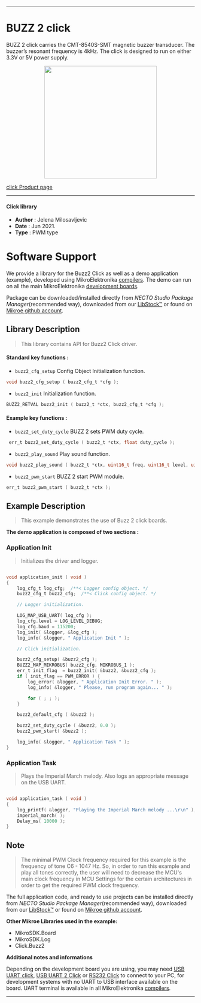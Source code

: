 
---
# BUZZ 2 click

BUZZ 2 click carries the CMT-8540S-SMT magnetic buzzer transducer. The buzzer’s resonant frequency is 4kHz. The click is designed to run on either 3.3V or 5V power supply.

<p align="center">
  <img src="https://download.mikroe.com/images/click_for_ide/buzz2_click.png" height=300px>
</p>

[click Product page](https://www.mikroe.com/buzz-2-click)

---


#### Click library

- **Author**        : Jelena Milosavljevic
- **Date**          : Jun 2021.
- **Type**          : PWM type


# Software Support

We provide a library for the Buzz2 Click
as well as a demo application (example), developed using MikroElektronika
[compilers](https://www.mikroe.com/necto-studio).
The demo can run on all the main MikroElektronika [development boards](https://www.mikroe.com/development-boards).

Package can be downloaded/installed directly from *NECTO Studio Package Manager*(recommended way), downloaded from our [LibStock&trade;](https://libstock.mikroe.com) or found on [Mikroe github account](https://github.com/MikroElektronika/mikrosdk_click_v2/tree/master/clicks).

## Library Description

> This library contains API for Buzz2 Click driver.

#### Standard key functions :

- `buzz2_cfg_setup` Config Object Initialization function.
```c
void buzz2_cfg_setup ( buzz2_cfg_t *cfg );
```

- `buzz2_init` Initialization function.
```c
BUZZ2_RETVAL buzz2_init ( buzz2_t *ctx, buzz2_cfg_t *cfg );
```

#### Example key functions :

- `buzz2_set_duty_cycle` BUZZ 2 sets PWM duty cycle.
```c
 err_t buzz2_set_duty_cycle ( buzz2_t *ctx, float duty_cycle );
```

- `buzz2_play_sound` Play sound function.
```c
void buzz2_play_sound ( buzz2_t *ctx, uint16_t freq, uint16_t level, uint16_t duration );
```

- `buzz2_pwm_start` BUZZ 2 start PWM module.
```c
err_t buzz2_pwm_start ( buzz2_t *ctx );
```

## Example Description

> This example demonstrates the use of Buzz 2 click boards.

**The demo application is composed of two sections :**

### Application Init

> Initializes the driver and logger.

```c

void application_init ( void )
{
    log_cfg_t log_cfg;  /**< Logger config object. */
    buzz2_cfg_t buzz2_cfg;  /**< Click config object. */

    // Logger initialization.

    LOG_MAP_USB_UART( log_cfg );
    log_cfg.level = LOG_LEVEL_DEBUG;
    log_cfg.baud = 115200;
    log_init( &logger, &log_cfg );
    log_info( &logger, " Application Init " );

    // Click initialization.

    buzz2_cfg_setup( &buzz2_cfg );
    BUZZ2_MAP_MIKROBUS( buzz2_cfg, MIKROBUS_1 );
    err_t init_flag  = buzz2_init( &buzz2, &buzz2_cfg );
    if ( init_flag == PWM_ERROR ) {
        log_error( &logger, " Application Init Error. " );
        log_info( &logger, " Please, run program again... " );

        for ( ; ; );
    }

    buzz2_default_cfg ( &buzz2 );

    buzz2_set_duty_cycle ( &buzz2, 0.0 );
    buzz2_pwm_start( &buzz2 );

    log_info( &logger, " Application Task " );
}

```

### Application Task

> Plays the Imperial March melody. Also logs an appropriate message on the USB UART.

```c

void application_task ( void )
{
    log_printf( &logger, "Playing the Imperial March melody ...\r\n" );
    imperial_march( ); 
    Delay_ms( 10000 );
}

```

## Note

> The minimal PWM Clock frequency required for this example is the frequency of tone C6 - 1047 Hz. 
  So, in order to run this example and play all tones correctly, the user will need to decrease 
  the MCU's main clock frequency in MCU Settings for the certain architectures
  in order to get the required PWM clock frequency.
  

The full application code, and ready to use projects can be installed directly from *NECTO Studio Package Manager*(recommended way), downloaded from our [LibStock&trade;](https://libstock.mikroe.com) or found on [Mikroe github account](https://github.com/MikroElektronika/mikrosdk_click_v2/tree/master/clicks).

**Other Mikroe Libraries used in the example:**

- MikroSDK.Board
- MikroSDK.Log
- Click.Buzz2

**Additional notes and informations**

Depending on the development board you are using, you may need
[USB UART click](https://www.mikroe.com/usb-uart-click),
[USB UART 2 Click](https://www.mikroe.com/usb-uart-2-click) or
[RS232 Click](https://www.mikroe.com/rs232-click) to connect to your PC, for
development systems with no UART to USB interface available on the board. UART
terminal is available in all MikroElektronika
[compilers](https://shop.mikroe.com/compilers).

---
